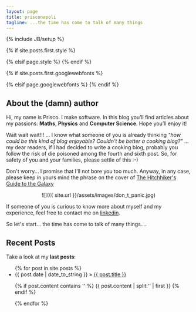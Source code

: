 ```yaml
---
layout: page
title: prisconapoli
tagline: ...the time has come to talk of many things
---
```

{% include JB/setup %}

{% if site.posts.first.style %}
  <link rel="stylesheet" href="/css/art-direction/{{ site.posts.first.style }}">
{% elsif page.style %}
  <link rel="stylesheet" href="/css/art-direction/{{ page.style }}">
{% endif %}

{% if site.posts.first.googlewebfonts %}
  <link href='http://fonts.googleapis.com/css?family={{ site.posts.first.googlewebfonts }}'>
{% elsif page.googlewebfonts %}
  <link href='http://fonts.googleapis.com/css?family={{ page.googlewebfonts }}'>
{% endif %}


<script type="text/javascript">
  ( function() {
    if (window.CHITIKA === undefined) { window.CHITIKA = { 'units' : [] }; };
    var unit = {"calltype":"async[2]","publisher":"prisconapoli","width":550,"height":250,"sid":"Chitika Default"};
    var placement_id = window.CHITIKA.units.length;
    window.CHITIKA.units.push(unit);
    document.write('<div id="chitikaAdBlock-' + placement_id + '"></div>');
}());
</script>
<script type="text/javascript" src="//cdn.chitika.net/getads.js" async></script>


## About the (damn) author 
Hi, my name is Prisco. I make software. In this blog you’ll find articles about my passions: **Maths**, **Physics** and **Computer Science**. Hope you’ll enjoy it! 

Wait wait wait!!! ... I know what someone of you is already thinking *"how could be this kind of blog enjoyable? Couldn't be better a cooking blog?"* 
 ... my dear readers, if I had decided to write a cooking blog, probably you follow the risk of die poisoned among the fourth and sixth post. So, for safety of you and your families, please settle of this :-) 

Don't worry... I promise that I'll not bore you too much.  Anyway, in any case, please keep in yours mind the phrase on the cover of [The Hitchhiker's Guide to the Galaxy](http://en.wikipedia.org/wiki/The_Hitchhiker%27s_Guide_to_the_Galaxy)  

<div style="text-align:center" markdown="1">
![]({{ site.url }}/assets/images/don_t_panic.jpg)
</div>


If someone of you is curious to know more about myself and my experience, feel free to contact me on [linkedin](http://ie.linkedin.com/in/prisconapoli/). 

So let's start... the time has come to talk of many things....


## Recent Posts

Take a look at my **last posts**:

<ul class="posts">
  {% for post in site.posts %}
    <li>
    <span>{{ post.date | date_to_string }}</span> &raquo; <a href="{{ BASE_PATH }}{{ post.url }}">{{ post.title }}</a>
    <p>{% if post.content contains '<!--more-->' %}
        {{ post.content | split:'<!--more-->' | first }}
    {% endif %}</p>
    </li>
  {% endfor %}
</ul>